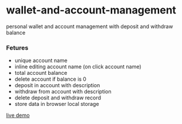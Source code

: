 # wallet-and-account-management

personal wallet and account management with deposit and withdraw balance

### Fetures

- unique account name
- inline editing account name (on click account name)
- total account balance
- delete account if balance is 0
- deposit in account with description
- withdraw from account with description
- delete deposit and withdraw record
- store data in browser local storage

[live demo](https://muhib-dev.github.io/wallet-and-account-management/)

